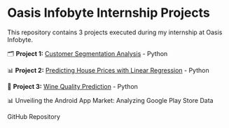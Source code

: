 # Oasis Infobyte Internship Projects

This repository contains 3 projects executed during my internship at Oasis Infobyte.

🗂️ **Project 1:** [Customer Segmentation Analysis](https://github.com/Chaithrashree-P/OIBSIP/tree/main/Customer%20Segmentation%20Analysis) - Python

📊 **Project 2:** [Predicting House Prices with Linear Regression](https://github.com/Chaithrashree-P/OIBSIP/tree/main/Predicting_House_Prices_with_Linear_Regression) - Python

🍷 **Project 3:** [Wine Quality Prediction](https://github.com/Chaithrashree-P/OIBSIP/tree/main/Wine%20Quality%20Prediction) - Python

📊 Unveiling the Android App Market: Analyzing Google Play Store Data

GitHub Repository
